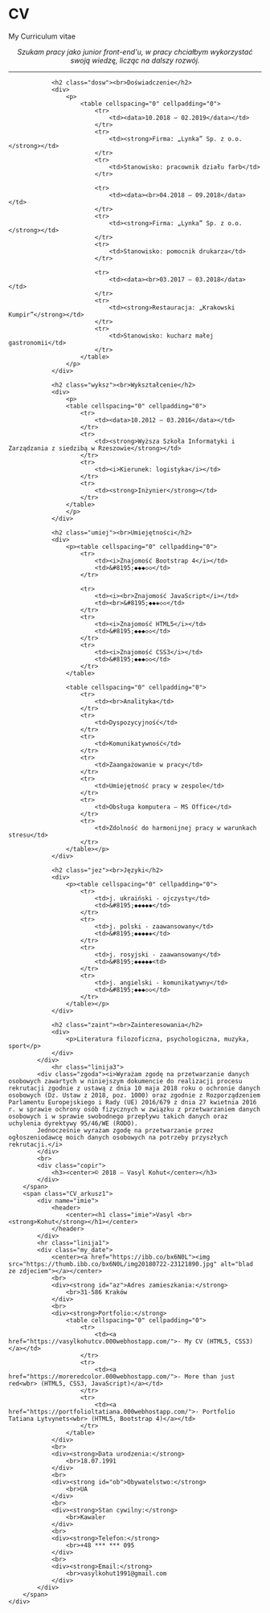 # CV
My Curriculum vitae
<!DOCTYPE html>
<html>
<head>
	<meta charset="utf-8">
	<title>Vasyl Kohut</title>
	<link rel="stylesheet" type="text/css" href="CV.css">
</head>
<body>
	<div class="arkusz">
		<span class="CV_arkusz2">
			<div class="find_work">
				<center><i>Szukam pracy jako junior front-end'u, w pracy chciałbym wykorzystać swoją wiedzę, licząc na dalszy rozwój.</i></center>
			</div>
				<hr class="linija2">
			<div class="o_sobie">
				
				<h2 class="dosw"><br>Doświadczenie</h2>
				<div>
					<p>
					    <table cellspacing="0" cellpadding="0">
    				        <tr>
    					        <td><data>10.2018 – 02.2019</data></td>
    					    </tr>
    					    <tr>
    					        <td><strong>Firma: „Lynka” Sp. z o.o.</strong></td>
    					    </tr>
    					    <tr>
    					        <td>Stanowisko: pracownik działu farb</td>
    					    </tr>
    					    
    					    <tr>
    					        <td><data><br>04.2018 – 09.2018</data></td>
    					    </tr>
    					    <tr>
    					        <td><strong>Firma: „Lynka” Sp. z o.o.</strong></td>
    					    </tr>
    					    <tr>
    					        <td>Stanowisko: pomocnik drukarza</td>
    					    </tr>
    					    
    					    <tr>
    					        <td><data><br>03.2017 – 03.2018</data></td>
    					    </tr>
    					    <tr>
    					        <td><strong>Restauracja: „Krakowski Kumpir”</strong></td>
    					    </tr>
    					    <tr>
    					        <td>Stanowisko: kucharz małej gastronomii</td>
    					    </tr>
    	                </table>			
    		        </p>
			    </div>	

				<h2 class="wyksz"><br>Wykształcenie</h2>
				<div>
				    <p>
				    <table cellspacing="0" cellpadding="0">
					    <tr>
					        <td><data>10.2012 – 03.2016</data></td>
					    </tr>
					    <tr>
					        <td><strong>Wyższa Szkoła Informatyki i Zarządzania z siedzibą w Rzeszowie</strong></td>
					    </tr>
					    <tr>
					        <td><i>Kierunek: logistyka</i></td>
					    </tr>
					    <tr>
					        <td><strong>Inżynier</strong></td>
					    </tr>
			        </table>
			        </p>
				</div>
				
				<h2 class="umiej"><br>Umiejętności</h2>
				<div>	
					<p><table cellspacing="0" cellpadding="0">
					    <tr>
					        <td><i>Znajomość Bootstrap 4</i></td>
					        <td>&#8195;◆◆◆◇◇</td>
					    </tr>
					    
					    <tr>
					        <td><i><br>Znajomość JavaScript</i></td>
					        <td><br>&#8195;◆◆◈◇◇</td>
					    </tr>
					    <tr>
					        <td><i>Znajomość HTML5</i></td>
					        <td>&#8195;◆◆◆◇◇</td>
					    </tr>
					    <tr>
					        <td><i>Znajomość CSS3</i></td>
					        <td>&#8195;◆◆◆◇◇</td>
					    </tr>
				    </table>
					    
				    <table cellspacing="0" cellpadding="0">
					    <tr>
					        <td><br>Analityka</td>
					    </tr>
					    <tr>
					        <td>Dyspozycyjność</td>
					    </tr>
					    <tr>
					        <td>Komunikatywność</td>
					    </tr>
					    <tr>
					        <td>Zaangażowanie w pracy</td>
					    </tr>
					    <tr>
					        <td>Umiejętność pracy w zespole</td>
					    </tr>
					    <tr>
					        <td>Obsługa komputera – MS Office</td>
					    </tr>
					    <tr>
					        <td>Zdolność do harmonijnej pracy w warunkach stresu</td>
					    </tr>
					</table></p>
				</div>
				
				<h2 class="jez"><br>Języki</h2>
				<div>
					<p><table cellspacing="0" cellpadding="0">
					    <tr>
					        <td>j. ukraiński - ojczysty</td>
					        <td>&#8195;◆◆◆◆◆</td>
					    </tr>
					    <tr>
					        <td>j. polski - zaawansowany</td>
					        <td>&#8195;◆◆◆◆◈</td>
					    </tr>
					    <tr>
					        <td>j. rosyjski - zaawansowany</td>
					        <td>&#8195;◆◆◆◆◆<td>
					    </tr>
					    <tr>
					        <td>j. angielski - komunikatywny</td>
					        <td>&#8195;◆◆◆◇◇</td>
					    </tr>
					</table></p>
				</div>

				<h2 class="zaint"><br>Zainteresowania</h2>
				<div>
					<p>Literatura filozoficzna, psychologiczna, muzyka, sport</p>
				</div>
			</div>
				<hr class="linija3">
			<div class="zgoda"><i>Wyrażam zgodę na przetwarzanie danych osobowych zawartych w niniejszym dokumencie do realizacji procesu rekrutacji zgodnie z ustawą z dnia 10 maja 2018 roku o ochronie danych osobowych (Dz. Ustaw z 2018, poz. 1000) oraz zgodnie z Rozporządzeniem Parlamentu Europejskiego i Rady (UE) 2016/679 z dnia 27 kwietnia 2016 r. w sprawie ochrony osób fizycznych w związku z przetwarzaniem danych osobowych i w sprawie swobodnego przepływu takich danych oraz uchylenia dyrektywy 95/46/WE (RODO).
			Jednocześnie wyrażam zgodę na przetwarzanie przez ogłoszeniodawcę moich danych osobowych na potrzeby przyszłych rekrutacji.</i>
			</div>
			<br>
			<div class="copir"> 
				<h3><center>© 2018 – Vasyl Kohut</center></h3>
			</div>
		</span>
		<span class="CV_arkusz1">
			<div name="imie">
				<header>
					<center><h1 class="imie">Vasyl <br><strong>Kohut</strong></h1></center>
				</header>
			</div>
			<hr class="linija1">
			<div class="my_date">
				<center><a href="https://ibb.co/bx6N0L"><img src="https://thumb.ibb.co/bx6N0L/img20180722-23121890.jpg" alt="blad ze zdjeciem"></a></center>
				<br>
				<div><strong id="az">Adres zamieszkania:</strong>
					<br>31-586 Kraków
				</div>
				<br>
				<div><strong>Portfolio:</strong>
				    <table cellspacing="0" cellpadding="0">
    				    <tr>
    			            <td><a href="https://vasylkohutcv.000webhostapp.com/">- My CV (HTML5, CSS3)</a></td>
    			        </tr>
    		            <tr>
    		                <td><a href="https://moreredcolor.000webhostapp.com/">- More than just red<wbr> (HTML5, CSS3, JavaScript)</a></td>
    			        </tr>
    			        <tr>
    			            <td><a href="https://portfolioltatiana.000webhostapp.com/">- Portfolio Tatiana Lytvynets<wbr> (HTML5, Bootstrap 4)</a></td>
    		            </tr>
    		        </table>
				</div>
				<br>
				<div><strong>Data urodzenia:</strong>	
					<br>18.07.1991
				</div>
				<br>
				<div><strong id="ob">Obywatelstwo:</strong>		
					<br>UA
				</div>
				<br>	
				<div><strong>Stan cywilny:</strong>		
					<br>Kawaler
				</div>
				<br>
				<div><strong>Telefon:</strong>			
					<br>+48 *** *** 095
				</div>
				<br>
				<div><strong>Email:</strong>			
					<br>vasylkohut1991@gmail.com
				</div>
			</div>
		</span>
	</div>
</body>
</html>
